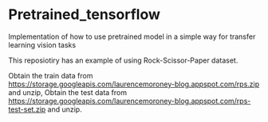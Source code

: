 # Pretrained_tensorflow
Implementation of how to use pretrained model in a simple way for transfer learning vision tasks

This reposiotiry has an example of using Rock-Scissor-Paper dataset.

Obtain the train data  from  https://storage.googleapis.com/laurencemoroney-blog.appspot.com/rps.zip and unzip,
Obtain the test data from https://storage.googleapis.com/laurencemoroney-blog.appspot.com/rps-test-set.zip and unzip.
